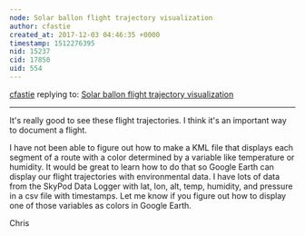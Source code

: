 ```yaml
---
node: Solar ballon flight trajectory visualization
author: cfastie
created_at: 2017-12-03 04:46:35 +0000
timestamp: 1512276395
nid: 15237
cid: 17850
uid: 554
---
```




[cfastie](../profile/cfastie) replying to: [Solar ballon flight trajectory visualization](../notes/joaquinx/11-25-2017/solar-ballon-flight-trajectory-visualization)

----
It's really good to see these flight trajectories. I think it's an important way to document a flight. 

I have not been able to figure out how to make a KML file that displays each segment of a route with a color determined by a variable like temperature or humidity. It would be great to learn how to do that so Google Earth can display our flight trajectories with environmental data. I have lots of data from the SkyPod Data Logger with lat, lon, alt, temp, humidity, and pressure in a csv file with timestamps. Let me know if you figure out how to display one of those variables as colors in Google Earth.

Chris